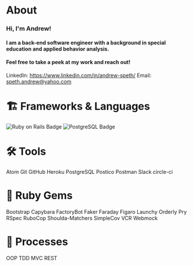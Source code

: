 # About
### Hi, I'm Andrew!

#### I am a back-end software engineer with a background in special education and applied behavior analysis.
#### Feel free to take a peek at my work and reach out!

LinkedIn: https://www.linkedin.com/in/andrew-speth/ Email: speth.andrew@yahoo.com


# 🏗   Frameworks & Languages
![Ruby on Rails Badge](https://img.shields.io/badge/Ruby%20on%20Rails-C00?logo=rubyonrails&logoColor=fff&style=for-the-badge) ![PostgreSQL Badge](https://img.shields.io/badge/PostgreSQL-4169E1?logo=postgresql&logoColor=fff&style=for-the-badge)

# 🛠   Tools
Atom Git GitHub Heroku PostgreSQL Postico Postman Slack circle-ci

# 💎   Ruby Gems
Bootstrap Capybara FactoryBot Faker Faraday Figaro Launchy Orderly Pry RSpec RuboCop Shoulda-Matchers SimpleCov VCR Webmock

# 💬   Processes
OOP TDD MVC REST
